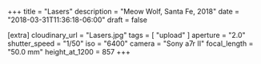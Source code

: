 +++
title = "Lasers"
description = "Meow Wolf, Santa Fe, 2018"
date = "2018-03-31T11:36:18-06:00"
draft = false

[extra]
cloudinary_url = "Lasers.jpg"
tags = [
  "upload"
]
aperture = "2.0"
shutter_speed = "1/50"
iso = "6400"
camera = "Sony a7r II"
focal_length = "50.0 mm"
height_at_1200 = 857
+++
